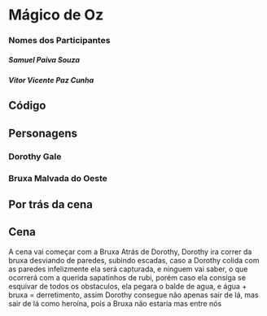 # Mágico de Oz 
<h3>Nomes dos Participantes</h3>
<h5>Samuel Paiva Souza</h5>
<h5>Vitor Vicente Paz Cunha</h5>
<h2>Código</h2>
<h2>Personagens</h2>
<h3>Dorothy Gale</h3>
<p></p>
<h3>Bruxa Malvada do Oeste</h3>
<p></p>
<h2>Por trás da cena</h2>
<p></p>
<h2>Cena</h2>
<p>A cena vai começar com a Bruxa Atrás de Dorothy, Dorothy ira correr da bruxa desviando de paredes, subindo escadas, caso a Dorothy colida com as paredes infelizmente ela será capturada, e ninguem vai saber, o que ocorrerá com a querida sapatinhos de rubi, porém caso ela consiga se esquivar de todos os obstaculos, ela pegara o balde de agua, e água + bruxa = derretimento, assim Dorothy consegue não apenas sair de lá, mas sair de lá como heroína, pois a Bruxa não estaria mas entre nós</p>
